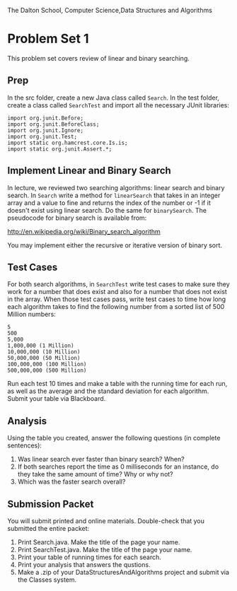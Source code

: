 The Dalton School, Computer Science,Data Structures and Algorithms

# Problem Set 1

This problem set covers review of linear and binary searching. 

## Prep
In the src folder, create a new Java class called `Search`. In the test folder, create a class called `SearchTest` 
and import all the necessary JUnit libraries:
```
import org.junit.Before;
import org.junit.BeforeClass;
import org.junit.Ignore;
import org.junit.Test;
import static org.hamcrest.core.Is.is;
import static org.junit.Assert.*;
```

## Implement Linear and Binary Search 
In lecture, we reviewed two searching algorithms: linear search and binary search. In `Search` write a method for `linearSearch` that takes in an integer array and a value to fine and returns the index of the number or -1 if it doesn't exist using linear search. Do the same for `binarySearch`. The pseudocode for binary search is available from:

http://en.wikipedia.org/wiki/Binary_search_algorithm

You may implement either the recursive or iterative version of binary sort.

## Test Cases 
For both search algorithms, in `SearchTest` write test cases to make sure they work for a number that does exist and also for a number that does not exist in the array. When those test cases pass, write test cases to time how long each algorithm takes to find the following number from a sorted list of 500 Million numbers:

```
5
500
5,000
1,000,000 (1 Million)
10,000,000 (10 Million)
50,000,000 (50 Million)
100,000,000 (100 Million)
500,000,000 (500 Million)
```

Run each test 10 times and make a table with the running time for each run, as well as the average and the standard deviation for each algorithm. Submit your table via Blackboard.

## Analysis 
Using the table you created, answer the following questions (in complete sentences):

1. Was linear search ever faster than binary search? When?
2. If both searches report the time as 0 milliseconds for an instance, do they take the same amount of time? Why or why not?
3. Which was the faster search overall?

## Submission Packet
You will submit printed and online materials. Double-check that you submitted the entire packet:
1. Print Search.java. Make the title of the page your name.
2. Print SearchTest.java. Make the title of the page your name.
3. Print your table of running times for each search.
4. Print your analysis that answers the qustions.
5. Make a .zip of your DataStructuresAndAlgorithms project and submit via the Classes system.
